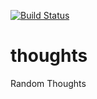 [![Build Status](https://travis-ci.org/coding-wisely/thoughts.svg?branch=master)](https://travis-ci.org/coding-wisely/thoughts)
# thoughts
Random Thoughts
